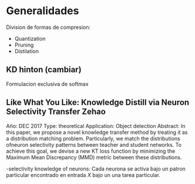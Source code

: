 # Generalidades
Division de formas de compresion:
- Quantization
- Pruning
- Distilation


## KD hinton (cambiar)

Formulacion exclusiva de softmax

## Like What You Like: Knowledge Distill via Neuron Selectivity Transfer Zehao
Año: DEC 2017
Type: theoretical
Application: Object detection
Abstract: In this paper, we propose a novel knowledge transfer method by treating it as a distribution matching problem. Particularly, we match the distributions ofneuron selectivity patterns between teacher and student networks. To achieve this goal, we devise a new KT loss function by minimizing the Maximum Mean Discrepancy (MMD) metric between these distributions.

-selectivity knowledge of neurons: Cada neurona se activa bajo un patron particular encontrado en entrada $X$ bajo un una tarea particular. 